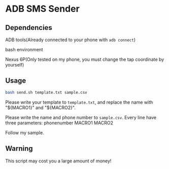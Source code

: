 # ADB SMS Sender

## Dependencies 

ADB tools(Already connected to your phone with `adb connect`)

bash environment

Nexus 6P(Only tested on my phone, you must change the tap coordinate by yourself)

## Usage

```bash
bash send.sh template.txt sample.csv
```

Please write your template to `template.txt`, and replace the name with "${MACRO1}" and "${MACRO2}".

Please write the name and phone number to `sample.csv`. Every line have three parameters: phonenumber MACRO1 MACRO2

Follow my sample.

## Warning

This script may cost you a large amount of money!
